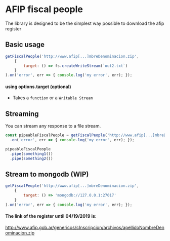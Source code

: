 # AFIP fiscal people

The library is designed to be the simplest way possible to download the afip register

## Basic usage
```js
getFiscalPeople('http://www.afip[...]mbreDenominacion.zip',
	{
		target: () => fs.createWriteStream(`out2.txt`)
	}
).on('error', err => { console.log('my error', err); });
```

#### using options.target (optional)
- Takes a `function` or a `Writable Stream`

## Streaming
You can stream any response to a file stream.

```js
const pipeableFiscalPeople = getFiscalPeople('http://www.afip[...]mbreDenominacion.zip')
  .on('error', err => { console.log('my error', err); });

pipeableFiscalPeople
  .pipe(something1())
  .pipe(something2())
```

## Stream to mongodb (WIP)
```js
getFiscalPeople('http://www.afip[...]mbreDenominacion.zip',
	{
		target: () => 'mongodb://127.0.0.1:27017'
	}
).on('error', err => { console.log('my error', err); });
```



#### The link of the register until 04/19/2019 is:
http://www.afip.gob.ar/genericos/cInscripcion/archivos/apellidoNombreDenominacion.zip

